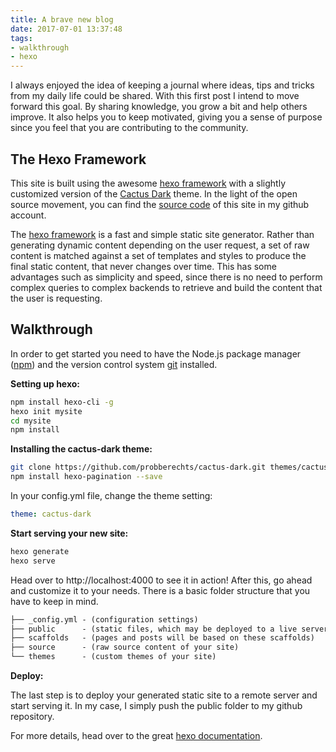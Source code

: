 ```yaml
---
title: A brave new blog
date: 2017-07-01 13:37:48
tags:
- walkthrough
- hexo
---
```

I always enjoyed the idea of keeping a journal where ideas, tips and tricks from my daily life could be shared. With this first post I intend to move forward this goal. By sharing knowledge, you grow a bit and help others improve. It also helps you to keep motivated, giving you a sense of purpose since you feel that you are contributing to the community.

## The Hexo Framework


This site is built using the awesome [hexo framework](https://hexo.io/) with a slightly customized version of the [Cactus Dark](https://github.com/probberechts/cactus-dark)  theme. In the light of the open source  movement, you can find the [source code](https://github.com/AlexPnt/hexo-site) of this site in my github account.

The [hexo framework](https://hexo.io) is a fast and simple static site generator. Rather than generating dynamic content depending on the user request, a set of raw content is matched against a set of templates and styles to produce the final static content, that never changes over time. This has some advantages such as simplicity and speed, since there is no need to perform complex queries to complex backends to retrieve and build the content that the user is requesting. 



## Walkthrough

In order to get started you need to have the Node.js package manager ([npm](https://www.npmjs.com/)) and the version control system [git](https://git-scm.com/) installed.

__Setting up hexo:__


```bash
npm install hexo-cli -g
hexo init mysite
cd mysite
npm install
```

__Installing the cactus-dark theme:__
```bash
git clone https://github.com/probberechts/cactus-dark.git themes/cactus-dark
npm install hexo-pagination --save
```

In your config.yml file, change the theme setting:
```yaml
theme: cactus-dark
```

__Start serving your new site:__
```bash
hexo generate
hexo serve
```

Head over to http://localhost:4000 to see it in action! 
After this, go ahead and customize it to your needs. There is a basic folder structure that you have to keep in mind.  

```txt
├── _config.yml - (configuration settings) 
├── public      - (static files, which may be deployed to a live server)
├── scaffolds   - (pages and posts will be based on these scaffolds)
├── source      - (raw source content of your site)
└── themes      - (custom themes of your site)
```

__Deploy:__

The last step is to deploy your generated static site to a remote server and start serving it. In my case, I simply push the public folder to my github repository.

For more details, head over to the great [hexo documentation](https://hexo.io/docs/).







